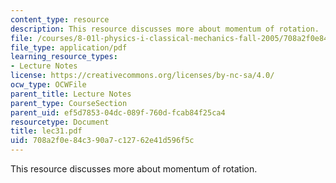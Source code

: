 ```yaml
---
content_type: resource
description: This resource discusses more about momentum of rotation.
file: /courses/8-01l-physics-i-classical-mechanics-fall-2005/708a2f0e84c390a7c12762e41d596f5c_lec31.pdf
file_type: application/pdf
learning_resource_types:
- Lecture Notes
license: https://creativecommons.org/licenses/by-nc-sa/4.0/
ocw_type: OCWFile
parent_title: Lecture Notes
parent_type: CourseSection
parent_uid: ef5d7853-04dc-089f-760d-fcab84f25ca4
resourcetype: Document
title: lec31.pdf
uid: 708a2f0e-84c3-90a7-c127-62e41d596f5c
---
```

This resource discusses more about momentum of rotation.